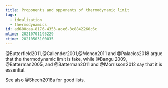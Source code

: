 ```yaml
---
title: Proponents and opponents of thermodynamic limit
tags:
  - idealization
  - thermodynamics
id: ad600caa-8176-4353-ace6-3c8842260c6c
mtime: 20210701195229
ctime: 20210503100035
---
```


@Butterfield2011,@Callender2001,@Menon2011 and @Palacios2018 argue that the thermodynamic limit is fake, while @Bangu 2009, @Batterman2005, and @Batterman2011 and @Morrisson2012 say that it is essential.

See also @Shech2018a for good lists.
